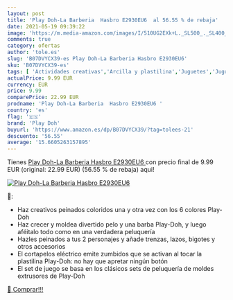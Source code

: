 ```yaml
---
layout: post
title: 'Play Doh-La Barberia  Hasbro E2930EU6  al 56.55 % de rebaja'
date: 2021-05-19 09:39:22
image: 'https://m.media-amazon.com/images/I/510UG2EXk+L._SL500_._SL400_.jpg'
comments: true
category: ofertas
author: 'tole.es'
slug: 'B07DVYCX39-es Play Doh-La Barberia Hasbro E2930EU6'
sku: 'B07DVYCX39-es'
tags: [ 'Actividades creativas','Arcilla y plastilina','Juguetes','Juguetes y juegos','doh','hasbro','play','play doh', ]
actualPrice: 9.99 EUR
currency: EUR
price: 9.99
comparePrice: 22.99 EUR
prodname: 'Play Doh-La Barberia  Hasbro E2930EU6 '
country: 'es'
flag: '🇪🇸'
brand: 'Play Doh'
buyurl: 'https://www.amazon.es/dp/B07DVYCX39/?tag=tolees-21'
descuento: '56.55'
average: '15.6605263157895'
---
```


Tienes [Play Doh-La Barberia  Hasbro E2930EU6 ](https://www.amazon.es/dp/B07DVYCX39/?tag=tolees-21) con precio final de  9.99 EUR (original: 22.99 EUR) (56.55 %  de rebaja) aqui!

[![Play Doh-La Barberia  Hasbro E2930EU6 ](https://m.media-amazon.com/images/I/510UG2EXk+L._SL500_._SL400_.jpg)](https://www.amazon.es/dp/B07DVYCX39/?tag=tolees-21)

🔎:

- Haz creativos peinados coloridos una y otra vez con los 6 colores Play-Doh
- Haz crecer y moldea divertido pelo y una barba Play-Doh, y luego aféitalo todo como en una verdadera peluquería
- Hazles peinados a tus 2 personajes y añade trenzas, lazos, bigotes y otros accesorios
- El cortapelos eléctrico emite zumbidos que se activan al tocar la plastilina Play-Doh: no hay que apretar ningún botón
- El set de juego se basa en los clásicos sets de peluquería de moldes extrusores de Play-Doh

[🛒 Comprar!!!](https://www.amazon.es/dp/B07DVYCX39/?tag=tolees-21)
